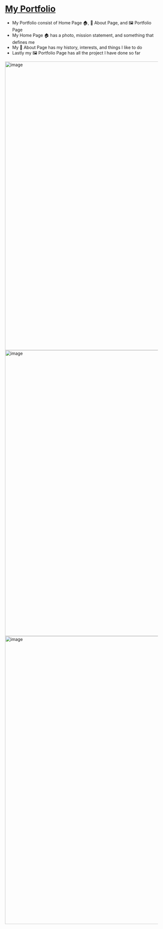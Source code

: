 # [My Portfolio](https://brn8.github.io/PersonalWebsite/index.html)
- My Portfolio consist of Home Page 🏠, 👤 About Page, and 🖼️ Portfolio Page
- My Home Page 🏠 has a photo, mission statement, and something that defines me
- My 👤 About Page has my history, interests, and things I like to do 
- Lastly my 🖼️ Portfolio Page has all the project I have done so far

<img width="949" alt="image" src="https://github.com/user-attachments/assets/a8cfab4a-9f91-4d4b-a6ee-707baac76a7f">
<img width="940" alt="image" src="https://github.com/user-attachments/assets/fcddbeeb-8175-492d-a464-add4f5cbded8">
<img width="947" alt="image" src="https://github.com/user-attachments/assets/024a225c-911d-4b04-82d4-0dd972d819a6">



